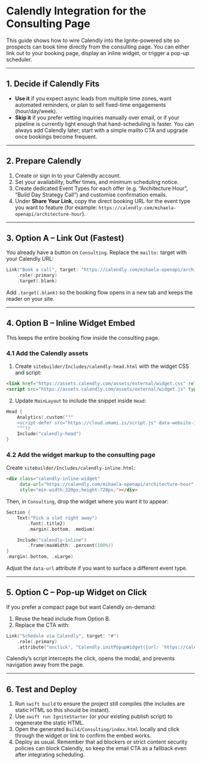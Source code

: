 # Calendly Integration for the Consulting Page

This guide shows how to wire Calendly into the Ignite-powered site so prospects can book time directly from the consulting page. You can either link out to your booking page, display an inline widget, or trigger a pop-up scheduler.

---

## 1. Decide if Calendly Fits

- **Use it** if you expect async leads from multiple time zones, want automated reminders, or plan to sell fixed-time engagements (hour/day/week).  
- **Skip it** if you prefer vetting inquiries manually over email, or if your pipeline is currently light enough that hand-scheduling is faster. You can always add Calendly later; start with a simple mailto CTA and upgrade once bookings become frequent.

---

## 2. Prepare Calendly

1. Create or sign in to your Calendly account.  
2. Set your availability, buffer times, and minimum scheduling notice.  
3. Create dedicated Event Types for each offer (e.g. “Architecture Hour”, “Build Day Strategy Call”) and customise confirmation emails.  
4. Under **Share Your Link**, copy the direct booking URL for the event type you want to feature (for example: `https://calendly.com/mihaela-openapi/architecture-hour`).

---

## 3. Option A – Link Out (Fastest)

You already have a button on `Consulting`. Replace the `mailto:` target with your Calendly URL:

```swift
Link("Book a call", target: "https://calendly.com/mihaela-openapi/architecture-hour")
    .role(.primary)
    .target(.blank)
```

Add `.target(.blank)` so the booking flow opens in a new tab and keeps the reader on your site.

---

## 4. Option B – Inline Widget Embed

This keeps the entire booking flow inside the consulting page.

### 4.1 Add the Calendly assets

1. Create `sitebuilder/Includes/calendly-head.html` with the widget CSS and script:

```html
<link href="https://assets.calendly.com/assets/external/widget.css" rel="stylesheet">
<script src="https://assets.calendly.com/assets/external/widget.js" type="text/javascript" async></script>
```

2. Update `MainLayout` to include the snippet inside `Head`:

```swift
Head {
    Analytics(.custom("""
    <script defer src="https://cloud.umami.is/script.js" data-website-id="1ee8d39f-4184-4d60-89a3-13131860112a"></script>
    """))
    Include("calendly-head")
}
```

### 4.2 Add the widget markup to the consulting page

Create `sitebuilder/Includes/calendly-inline.html`:

```html
<div class="calendly-inline-widget"
     data-url="https://calendly.com/mihaela-openapi/architecture-hour"
     style="min-width:320px;height:720px;"></div>
```

Then, in `Consulting`, drop the widget where you want it to appear:

```swift
Section {
    Text("Pick a slot right away")
        .font(.title2)
        .margin(.bottom, .medium)

    Include("calendly-inline")
        .frame(maxWidth: .percent(100%))
}
.margin(.bottom, .xLarge)
```

Adjust the `data-url` attribute if you want to surface a different event type.

---

## 5. Option C – Pop-up Widget on Click

If you prefer a compact page but want Calendly on-demand:

1. Reuse the head include from Option B.  
2. Replace the CTA with:

```swift
Link("Schedule via Calendly", target: "#")
    .role(.primary)
    .attribute("onclick", "Calendly.initPopupWidget({url: 'https://calendly.com/mihaela-openapi/architecture-hour'});return false;")
```

Calendly’s script intercepts the click, opens the modal, and prevents navigation away from the page.

---

## 6. Test and Deploy

1. Run `swift build` to ensure the project still compiles (the includes are static HTML so this should be instant).  
2. Use `swift run IgniteStarter` (or your existing publish script) to regenerate the static HTML.  
3. Open the generated `Build/Consulting/index.html` locally and click through the widget or link to confirm the embed works.  
4. Deploy as usual. Remember that ad blockers or strict content security policies can block Calendly, so keep the email CTA as a fallback even after integrating scheduling.
